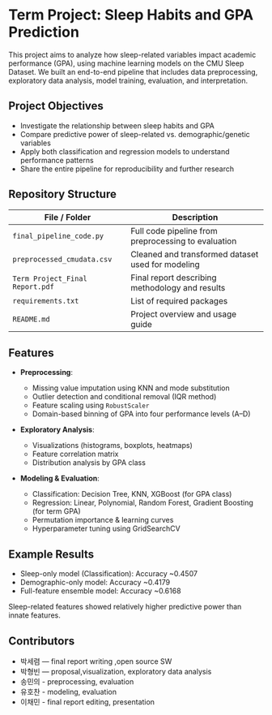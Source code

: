# Term Project: Sleep Habits and GPA Prediction
This project aims to analyze how sleep-related variables impact academic performance (GPA), using machine learning models on the CMU Sleep Dataset. We built an end-to-end pipeline that includes data preprocessing, exploratory data analysis, model training, evaluation, and interpretation.
## Project Objectives

- Investigate the relationship between sleep habits and GPA
- Compare predictive power of sleep-related vs. demographic/genetic variables
- Apply both classification and regression models to understand performance patterns
- Share the entire pipeline for reproducibility and further research

## Repository Structure

| File / Folder              | Description |
|---------------------------|-------------|
| `final_pipeline_code.py`  | Full code pipeline from preprocessing to evaluation |
| `preprocessed_cmudata.csv`| Cleaned and transformed dataset used for modeling |
| `Term Project_Final Report.pdf` | Final report describing methodology and results |
| `requirements.txt`        | List of required packages |
| `README.md`               | Project overview and usage guide |

## Features

- **Preprocessing**:
  - Missing value imputation using KNN and mode substitution
  - Outlier detection and conditional removal (IQR method)
  - Feature scaling using `RobustScaler`
  - Domain-based binning of GPA into four performance levels (A–D)

- **Exploratory Analysis**:
  - Visualizations (histograms, boxplots, heatmaps)
  - Feature correlation matrix
  - Distribution analysis by GPA class

- **Modeling & Evaluation**:
  - Classification: Decision Tree, KNN, XGBoost (for GPA class)
  - Regression: Linear, Polynomial, Random Forest, Gradient Boosting (for term GPA)
  - Permutation importance & learning curves
  - Hyperparameter tuning using GridSearchCV

## Example Results

- Sleep-only model (Classification): Accuracy ~0.4507  
- Demographic-only model: Accuracy ~0.4179  
- Full-feature ensemble model: Accuracy ~0.6168  

Sleep-related features showed relatively higher predictive power than innate features.

## Contributors

- 박세렴 — final report writing ,open source SW
- 박형빈 — proposal,visualization, exploratory data analysis   
- 송민의 - preprocessing, evaluation
- 유호찬 - modeling, evaluation
- 이채민 - final report editing, presentation
